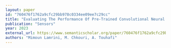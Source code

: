 ```yaml
---
layout: paper
id: "760476f1762a9cfc29bb978c0334ee09ee7c29cc"
title: "Evaluating The Performance Of Pre-Trained Convolutional Neural Network For Audio Classification On Embedded Systems For Anomaly Detection In Smart Cities"
publication: "Sensors"
year: 2023
external_url: https://www.semanticscholar.org/paper/760476f1762a9cfc29bb978c0334ee09ee7c29cc
authors: "Mimoun Lamrini, M. Chkouri, A. Touhafi"
---
```

